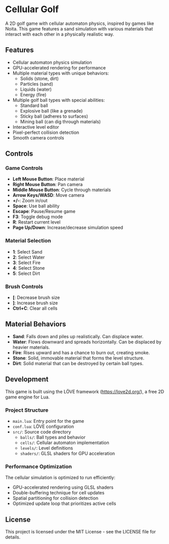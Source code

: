 # Cellular Golf

A 2D golf game with cellular automaton physics, inspired by games like Noita. This game features a sand simulation with various materials that interact with each other in a physically realistic way.

## Features

- Cellular automaton physics simulation
- GPU-accelerated rendering for performance
- Multiple material types with unique behaviors:
  - Solids (stone, dirt)
  - Particles (sand)
  - Liquids (water)
  - Energy (fire)
- Multiple golf ball types with special abilities:
  - Standard ball
  - Explosive ball (like a grenade)
  - Sticky ball (adheres to surfaces)
  - Mining ball (can dig through materials)
- Interactive level editor
- Pixel-perfect collision detection
- Smooth camera controls

## Controls

### Game Controls
- **Left Mouse Button**: Place material
- **Right Mouse Button**: Pan camera
- **Middle Mouse Button**: Cycle through materials
- **Arrow Keys/WASD**: Move camera
- **+/-**: Zoom in/out
- **Space**: Use ball ability
- **Escape**: Pause/Resume game
- **F3**: Toggle debug mode
- **R**: Restart current level
- **Page Up/Down**: Increase/decrease simulation speed

### Material Selection
- **1**: Select Sand
- **2**: Select Water
- **3**: Select Fire
- **4**: Select Stone
- **5**: Select Dirt

### Brush Controls
- **[**: Decrease brush size
- **]**: Increase brush size
- **Ctrl+C**: Clear all cells

## Material Behaviors

- **Sand**: Falls down and piles up realistically. Can displace water.
- **Water**: Flows downward and spreads horizontally. Can be displaced by heavier materials.
- **Fire**: Rises upward and has a chance to burn out, creating smoke.
- **Stone**: Solid, immovable material that forms the level structure.
- **Dirt**: Solid material that can be destroyed by certain ball types.

## Development

This game is built using the LÖVE framework (https://love2d.org/), a free 2D game engine for Lua.

### Project Structure

- `main.lua`: Entry point for the game
- `conf.lua`: LÖVE configuration
- `src/`: Source code directory
  - `balls/`: Ball types and behavior
  - `cells/`: Cellular automaton implementation
  - `levels/`: Level definitions
  - `shaders/`: GLSL shaders for GPU acceleration

### Performance Optimization

The cellular simulation is optimized to run efficiently:
- GPU-accelerated rendering using GLSL shaders
- Double-buffering technique for cell updates
- Spatial partitioning for collision detection
- Optimized update loop that prioritizes active cells

## License

This project is licensed under the MIT License - see the LICENSE file for details.
